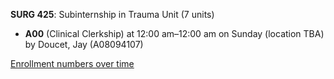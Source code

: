 **SURG 425**: Subinternship in Trauma Unit (7 units)

- **A00** (Clinical Clerkship) at 12:00 am–12:00 am on Sunday (location TBA) by Doucet, Jay (A08094107)

[Enrollment numbers over time](./SURG425.tsv)

